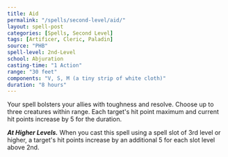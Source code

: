 ```yaml
---
title: Aid
permalink: "/spells/second-level/aid/"
layout: spell-post
categories: [Spells, Second Level]
tags: [Artificer, Cleric, Paladin]
source: "PHB"
spell-level: 2nd-Level
school: Abjuration
casting-time: "1 Action"
range: "30 feet"
components: "V, S, M (a tiny strip of white cloth)"
duration: "8 hours"
---
```


Your spell bolsters your allies with toughness and resolve. Choose up to three creatures within range. Each target's hit point maximum and current hit points increase by 5 for the duration.

***At Higher Levels.*** When you cast this spell using a spell slot of 3rd level or higher, a target's hit points increase by an additional 5 for each slot level above 2nd.